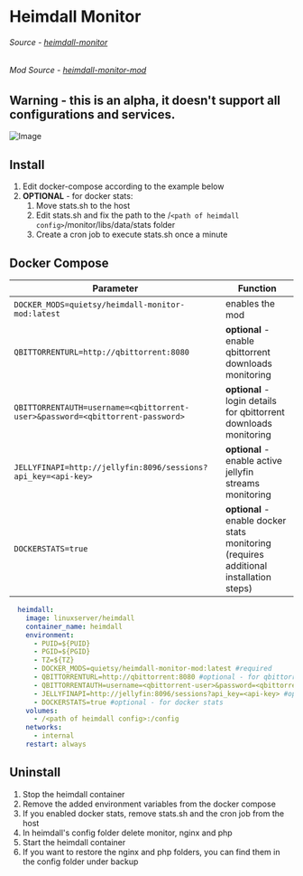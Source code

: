 # Heimdall Monitor
###### Source - [heimdall-monitor](https://github.com/quietsy/heimdall-monitor)
###### Mod Source - [heimdall-monitor-mod](https://github.com/quietsy/heimdall-monitor-mod)

## Warning - this is an alpha, it doesn't support all configurations and services.

![Image](https://i.imgur.com/9uHibY0.jpg)

## Install
1. Edit docker-compose according to the example below
1. **OPTIONAL** - for docker stats:
    1. Move stats.sh to the host
    1. Edit stats.sh and fix the path to the /`<path of heimdall config>`/monitor/libs/data/stats folder
    1. Create a cron job to execute stats.sh once a minute

## Docker Compose

| Parameter | Function |
| --- | --- |
| `DOCKER_MODS=quietsy/heimdall-monitor-mod:latest` | enables the mod |
| `QBITTORRENTURL=http://qbittorrent:8080` | **optional** - enable qbittorrent downloads monitoring |
| `QBITTORRENTAUTH=username=<qbittorrent-user>&password=<qbittorrent-password>` | **optional** - login details for qbittorrent downloads monitoring |
| `JELLYFINAPI=http://jellyfin:8096/sessions?api_key=<api-key>` | **optional** - enable active jellyfin streams monitoring |
| `DOCKERSTATS=true` | **optional** - enable docker stats monitoring (requires additional installation steps) |

```YAML
  heimdall:
    image: linuxserver/heimdall
    container_name: heimdall
    environment:
      - PUID=${PUID}
      - PGID=${PGID}
      - TZ=${TZ}
      - DOCKER_MODS=quietsy/heimdall-monitor-mod:latest #required
      - QBITTORRENTURL=http://qbittorrent:8080 #optional - for qbittorrent downloads
      - QBITTORRENTAUTH=username=<qbittorrent-user>&password=<qbittorrent-password> #optional - for qbittorrent downloads
      - JELLYFINAPI=http://jellyfin:8096/sessions?api_key=<api-key> #optional - for jellyfin streams
      - DOCKERSTATS=true #optional - for docker stats
    volumes:
      - /<path of heimdall config>:/config
    networks:
      - internal
    restart: always
```

## Uninstall
1. Stop the heimdall container
1. Remove the added environment variables from the docker compose
1. If you enabled docker stats, remove stats.sh and the cron job from the host
1. In heimdall's config folder delete monitor, nginx and php
1. Start the heimdall container
1. If you want to restore the nginx and php folders, you can find them in the config folder under backup

